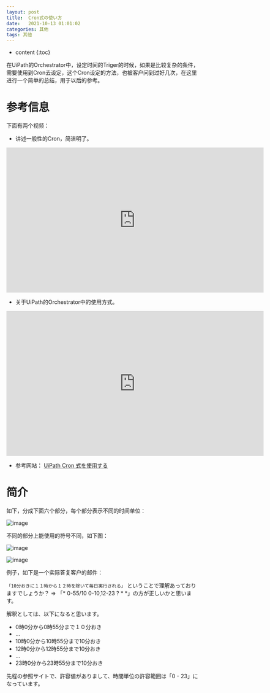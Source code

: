 ```yaml
---
layout: post
title:  Cron式の使い方               
date:   2021-10-13 01:01:02
categories: 其他
tags: 其他
---
```

* content
{:toc}

在UiPath的Orchestrator中，设定时间的Triger的时候，如果是比较复杂的条件，需要使用到Cron去设定，这个Cron设定的方法，也被客户问到过好几次，在这里进行一个简单的总结，用于以后的参考。

# 参考信息

下面有两个视频：

- 讲述一般性的Cron，简洁明了。

<iframe width="672" height="378" src="https://www.youtube.com/embed/wtLx8KqASEs" frameborder="0" allow="autoplay; encrypted-media" allowfullscreen></iframe>

- 关于UiPath的Orchestrator中的使用方式。
<iframe width="672" height="378" src="https://www.youtube.com/embed/w1NrbhwtHCQ" frameborder="0" allow="autoplay; encrypted-media" allowfullscreen></iframe>

- 参考网站：
[UiPath Cron 式を使用する](https://docs.uipath.com/orchestrator/lang-ja/docs/using-cron-expressions)

# 简介

如下，分成下面六个部分，每个部分表示不同的时间单位：

![image](https://user-images.githubusercontent.com/18595935/137111640-ddb28d49-1cdb-47a9-9696-f0c734793243.png)

不同的部分上能使用的符号不同，如下图：

![image](https://user-images.githubusercontent.com/18595935/137112501-4daf3667-1fa1-431b-966a-2ea414a99e6e.png)

![image](https://user-images.githubusercontent.com/18595935/137112646-3aca3958-7f35-44fc-a575-fc065dcacca7.png)

例子，如下是一个实际答复客户的邮件：

`「10分おきに１１時から１２時を除いて毎日実行される」`
ということで理解あっておりますでしょうか？
⇒ 「* 0-55/10 0-10,12-23 ? * *」の方が正しいかと思います。

解釈としては、以下になると思います。
- 0時0分から0時55分まで１０分おき
- …
- 10時0分から10時55分まで10分おき
- 12時0分から12時55分まで10分おき
- …
- 23時0分から23時55分まで10分おき

先程の参照サイトで、許容値がありまして、時間単位の許容範囲は「0 - 23」になっています。



